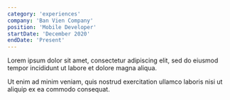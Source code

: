 ```yaml
---
category: 'experiences'
company: 'Ban Vien Company'
position: 'Mobile Developer'
startDate: 'December 2020'
endDate: 'Present'
---
```


Lorem ipsum dolor sit amet, consectetur adipiscing elit, sed do eiusmod tempor incididunt ut labore et dolore magna aliqua.

Ut enim ad minim veniam, quis nostrud exercitation ullamco laboris nisi ut aliquip ex ea commodo consequat.
